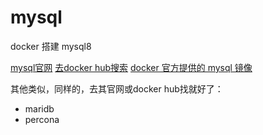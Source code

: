 # mysql

docker 搭建 mysql8


[mysql官网](http://dev.mysql.com)
[去docker hub搜索](https://hub.docker.com/search?q=mysql&type=image)
[docker 官方提供的 mysql 镜像](https://hub.docker.com/_/mysql)


其他类似，同样的，去其官网或docker hub找就好了：

- maridb
- percona


